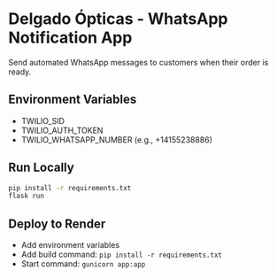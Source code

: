 
# Delgado Ópticas - WhatsApp Notification App

Send automated WhatsApp messages to customers when their order is ready.

## Environment Variables

- TWILIO_SID
- TWILIO_AUTH_TOKEN
- TWILIO_WHATSAPP_NUMBER (e.g., +14155238886)

## Run Locally

```bash
pip install -r requirements.txt
flask run
```

## Deploy to Render

- Add environment variables
- Add build command: `pip install -r requirements.txt`
- Start command: `gunicorn app:app`
